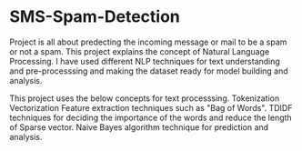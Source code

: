 # SMS-Spam-Detection
Project is all about predecting the incoming message or mail to be a spam or not a spam.
This project explains the concept of Natural Language Processing.
I have used different NLP techniques for text understanding and pre-processsing and making the dataset ready for model building and analysis.

This project uses the below concepts for text processsing.
Tokenization
Vectorization
Feature extraction techniques such as "Bag of Words".
TDIDF techniques for deciding the importance of the words and reduce the length of Sparse vector. 
Naive Bayes algorithm technique for prediction and analysis.

